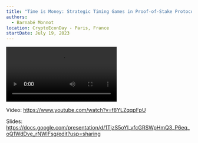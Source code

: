 ```yaml
---
title: "Time is Money: Strategic Timing Games in Proof-of-Stake Protocols (CryptoEconDay)"
authors:
  - Barnabé Monnot
location: CryptoEconDay - Paris, France
startDate: July 19, 2023
---
```


<video src="https://www.youtube.com/watch?v=f8YLZqqpFpU"></video>

Video: <https://www.youtube.com/watch?v=f8YLZqqpFpU>

Slides: <https://docs.google.com/presentation/d/1TjzS5oYI_vfcGRSWpHmQ3_P6eq_oQ1WdDve_rNWlFsg/edit?usp=sharing>
